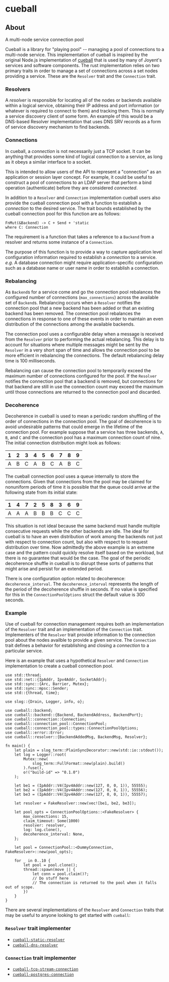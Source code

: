 <!--
    This Source Code Form is subject to the terms of the Mozilla Public
    License, v. 2.0. If a copy of the MPL was not distributed with this
    file, You can obtain one at http://mozilla.org/MPL/2.0/.
-->

<!--
    Copyright 2019, Joyent, Inc.
-->

# cueball

## About

A multi-node service connection pool

Cueball is a library for "playing pool" -- managing a pool of connections to
a multi-node service. This implementation of cueball is inspired by the
original Node.js implementation of
[cueball](https://joyent.github.io/node-cueball/) that is used by many of
Joyent's services and software components. The rust implementation relies on
two primary traits in order to manage a set of connections across a set
nodes providing a service. These are the
`Resolver` trait and the
`Connection` trait.

### Resolvers

A *resolver* is responsible for locating all of the nodes or backends
available within a logical service, obtaining their IP address and port
information (or whatever is required to connect to them) and tracking
them. This is normally a service discovery client of some form. An example
of this would be a DNS-based Resolver implementation that uses DNS SRV
records as a form of service discovery mechanism to find backends.

### Connections

In cueball, a *connection* is not necessarily just a TCP socket. It can be
anything that provides some kind of logical connection to a service, as long
as it obeys a similar interface to a socket.

This is intended to allow users of the API to represent a "connection" as an
application or session layer concept. For example, it could be useful to
construct a pool of connections to an LDAP server that perform a bind
operation (authenticate) before they are considered *connected*.

In addition to a `Resolver` and
`Connection` implementation cueball
users also provide the cueball connection pool with a function to establish
a *connection* to the desired service. The trait bounds established by the
cueball connection pool for this function are as follows:
```rust.ignore
FnMut(&Backend) -> C + Send + 'static
where C: Connection
```
The requirement is a function that takes a reference to a
`Backend` from a resolver and returns some
instance of a `Connection`.

The purpose of this function is to provide a way to capture application
level configuration information required to establish a *connection* to a
service. *e.g.* A database connection might require application-specific
configuration such as a database name or user name in order to establish a
connection.

### Rebalancing

As `Backend`s for a service come and go the
connection pool rebalances the configured number of connections
(`max_connections`) across the available set of
`Backend`s. Rebalancing occurs when a
`Resolver` notifies the connection pool that
a new backend has been added or that an existing backend has been
removed. The connection pool rebalances the connections in response to one
of these events in order to maintain an even distribution of the connections
among the available backends.

The connection pool uses a configurable delay when a message is received
from the `Resolver` prior to performing the
actual rebalancing. This delay is to account for situations where multiple
messages might be sent by the `Resolver` in
a very short span of time and allows the connection pool to be more
efficient in rebalancing the connections. The default rebalancing delay time
is 100 milliseconds.

Rebalancing can cause the connection pool to temporarily exceed the maximum
number of connections configured for the pool. If the
`Resolver` notifies the connection pool that
a backend is removed, but connections for that backend are still in use the
connection count may exceed the maximum until those connections are returned
to the connection pool and discarded.

### Decoherence

Decoherence in cueball is used to mean a periodic random shuffling of the order
of connections in the connection pool. The goal of decoherence is to avoid
undesirable patterns that could emerge in the lifetime of the connection
pool. For example suppose that a service has three backends, `A`, `B`, and
`C` and the connection pool has a maximum connection count of nine. The
initial connection distribution might look as follows:

| 1 | 2 | 3 | 4 | 5 | 6 | 7 | 8 | 9 |
|---|---|---|---|---|---|---|---|---|
| A | B | C | A | B | C | A | B | C |

The cueball connection pool uses a queue internally to store the
connections. Given that connections from the pool may be claimed for
nonuniform periods of time it is possible that the queue could arrive at the
following state from its initial state:

| 1 | 4 | 7 | 2 | 5 | 8 | 3 | 6 | 9 |
|---|---|---|---|---|---|---|---|---|
| A | A | A | B | B | B | C | C | C |

This situation is not ideal because the same backend must handle multiple
consecutive requests while the other backends are idle. The ideal for
cueball is to have an even distribution of work among the backends not just
with respect to connection count, but also with respect to to request
distribution over time. Now admittedly the above example is an extreme
case and the pattern could quickly resolve itself based on the workload, but
there is no guarantee that would be the case. The goal of the periodic
decoherence shuffle in cueball is to disrupt these sorts of patterns that
might arise and persist for an extended period.

There is one configuration option related to decoherence:
`decoherence_interval`. The `decoherence_interval`
represents the length of the period of the decoherence shuffle in seconds. If no
value is specified for this in the `ConnectionPoolOptions` struct the default
value is 300 seconds.

### Example

Use of cueball for connection management requires both an implementation of
the `Resolver` trait and an implementation
of the `Connection` trait. Implementers
of the `Resolver` trait provide information
to the connection pool about the nodes availble to provide a given
service. The `Connection` trait defines
a behavior for establishing and closing a *connection* to a particular
service.

Here is an example that uses a hypothetical
`Resolver` and
`Connection` implementation to create a
cueball connection pool.

```rust,ignore
use std::thread;
use std::net::{IpAddr, Ipv4Addr, SocketAddr};
use std::sync::{Arc, Barrier, Mutex};
use std::sync::mpsc::Sender;
use std::{thread, time};

use slog::{Drain, Logger, info, o};

use cueball::backend;
use cueball::backend::{Backend, BackendAddress, BackendPort};
use cueball::connection::Connection;
use cueball::connection_pool::ConnectionPool;
use cueball::connection_pool::types::ConnectionPoolOptions;
use cueball::error::Error;
use cueball::resolver::{BackendAddedMsg, BackendMsg, Resolver};

fn main() {
    let plain = slog_term::PlainSyncDecorator::new(std::io::stdout());
    let log = Logger::root(
        Mutex::new(
            slog_term::FullFormat::new(plain).build()
        ).fuse(),
        o!("build-id" => "0.1.0")
    );

    let be1 = (IpAddr::V4(Ipv4Addr::new(127, 0, 0, 1)), 55555);
    let be2 = (IpAddr::V4(Ipv4Addr::new(127, 0, 0, 1)), 55556);
    let be3 = (IpAddr::V4(Ipv4Addr::new(127, 0, 0, 1)), 55557);

    let resolver = FakeResolver::new(vec![be1, be2, be3]);

    let pool_opts = ConnectionPoolOptions::<FakeResolver> {
        max_connections: 15,
        claim_timeout: Some(1000)
        resolver: resolver,
        log: log.clone(),
        decoherence_interval: None,
    };

    let pool = ConnectionPool::<DummyConnection, FakeResolver>::new(pool_opts);

    for _ in 0..10 {
        let pool = pool.clone();
        thread::spawn(move || {
            let conn = pool.claim()?;
            // Do stuff here
            // The connection is returned to the pool when it falls out of scope.
        })
    }
}
```

There are several implementations of the `Resolver` and `Connection` traits that
may be useful to anyone looking to get started with `cueball`:

### `Resolver` trait implementer

* [`cueball-static-resolver`](https://github.com/joyent/rust-cueball-static-resolver)
* [`cueball-dns-resolver`](https://github.com/joyent/rust-cueball-dns-resolver)

### `Connection` trait implementer

* [`cueball-tcp-stream-connection`](https://github.com/joyent/rust-cueball-tcp-stream-connection)
* [`cueball-postgres-connection`](https://github.com/joyent/rust-cueball-postgres-connection)

